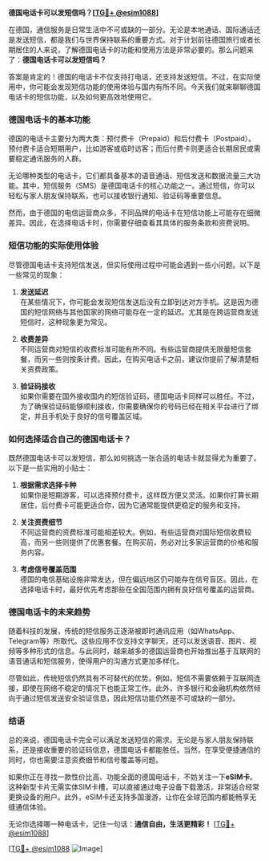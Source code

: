 **德国电话卡可以发短信吗？[[TG💪+ @esim1088](https://t.me/s/esim1088)]**

在德国，通信服务是日常生活中不可或缺的一部分。无论是本地通话、国际通话还是发送短信，都是我们与世界保持联系的重要方式。对于计划前往德国旅行或者长期居住的人来说，了解德国电话卡的功能和使用方法是非常必要的。那么问题来了：**德国电话卡可以发短信吗？**

答案是肯定的！德国的电话卡不仅支持打电话，还支持发送短信。不过，在实际使用中，你可能会发现短信功能的使用体验与国内有所不同。今天我们就来聊聊德国电话卡的短信功能，以及如何更高效地使用它。

### 德国电话卡的基本功能

德国的电话卡主要分为两大类：预付费卡（Prepaid）和后付费卡（Postpaid）。预付费卡适合短期用户，比如游客或临时访客；而后付费卡则更适合长期居民或需要稳定通讯服务的人群。

无论哪种类型的电话卡，它们都具备基本的语音通话、短信发送和数据流量三大功能。其中，短信服务（SMS）是德国电话卡的核心功能之一。通过短信，你可以轻松与家人朋友保持联系，也可以接收银行通知、验证码等重要信息。

然而，由于德国的电信运营商众多，不同品牌的电话卡在短信功能上可能存在细微差异。因此，在选择电话卡时，你需要仔细查看其具体的服务条款和资费说明。

### 短信功能的实际使用体验

尽管德国电话卡支持短信发送，但实际使用过程中可能会遇到一些小问题。以下是一些常见的现象：

1. **发送延迟**  
   在某些情况下，你可能会发现短信发送后没有立即到达对方手机。这是因为德国的短信网络与其他国家的网络可能存在一定的延迟。尤其是在跨运营商发送短信时，这种现象更为常见。

2. **收费差异**  
   不同运营商对短信的收费标准可能有所不同。有些运营商提供无限量短信套餐，而另一些则按条计费。因此，在购买电话卡之前，建议你提前了解清楚相关资费政策。

3. **验证码接收**  
   如果你需要在国外接收国内的短信验证码，德国电话卡同样可以胜任。不过，为了确保验证码能够顺利接收，你需要确保你的号码已经在相关平台进行了绑定，并且手机处于良好的信号覆盖区域。

### 如何选择适合自己的德国电话卡？

既然德国电话卡可以发短信，那么如何挑选一张合适的电话卡就显得尤为重要了。以下是一些实用的小贴士：

1. **根据需求选择卡种**  
   如果你是短期游客，可以选择预付费卡，这样既方便又灵活。如果你打算长期居住，后付费卡可能更适合你，因为它通常能提供更稳定的服务和支持。

2. **关注资费细节**  
   不同运营商的资费标准可能相差较大。例如，有些运营商对国际短信收费较高，而另一些则提供了优惠套餐。在购买前，务必对比多家运营商的价格和服务内容。

3. **考虑信号覆盖范围**  
   德国的电信基础设施非常发达，但在偏远地区仍可能存在信号盲区。因此，在选择电话卡时，最好优先考虑那些在全国范围内拥有良好信号覆盖的运营商。

### 德国电话卡的未来趋势

随着科技的发展，传统的短信服务正逐渐被即时通讯应用（如WhatsApp、Telegram等）所取代。这些应用不仅支持文字聊天，还可以发送语音、图片、视频等多种形式的信息。与此同时，越来越多的德国运营商也开始推出基于互联网的语音通话和短信服务，使得用户的沟通方式更加多样化。

尽管如此，传统短信仍然具有不可替代的优势。例如，短信不需要依赖于互联网连接，即使在网络不稳定的情况下也能正常工作。此外，许多银行和金融机构依然倾向于通过短信发送安全验证信息，因此短信功能仍然是不可或缺的一部分。

### 结语

总的来说，德国电话卡完全可以满足发送短信的需求。无论是与家人朋友保持联系，还是接收重要的验证码信息，德国电话卡都能胜任。当然，在享受便捷通信的同时，你也需要注意资费细节和信号覆盖等问题。

如果你正在寻找一款性价比高、功能全面的德国电话卡，不妨关注一下**eSIM卡**。这种新型卡片无需实体SIM卡槽，可以直接通过电子设备下载激活，非常适合经常更换设备的用户。此外，eSIM卡还支持多国漫游，让你在全球范围内都能畅享无缝通信体验。

无论你选择哪一种电话卡，记住一句话：**通信自由，生活更精彩！** [[TG💪+ @esim1088](https://t.me/s/esim1088)]

[[TG💪+ @esim1088](https://t.me/s/esim1088) ![Image](https://i.postimg.cc/4NQfJmqS/Snipaste-2025-05-13-00-14-12.png)]